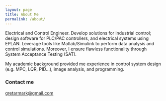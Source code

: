 ```yaml
---
layout: page
title: About Me
permalink: /about/
---
```


Electrical and Control Engineer. Develop solutions for industrial control; design software for PLC/PAC controllers, and electrical systems using EPLAN. Leverage tools like Matlab/Simulink to perform data analysis and control simulations. Moreover, I ensure flawless functionality through System Acceptance Testing (SAT).

My academic background provided me experience in control system design (e.g. MPC, LQR, PID...), image analysis, and programming.

### Contact me

[gretarmark@gmail.com](mailto:gretarmark@gmail.com)
